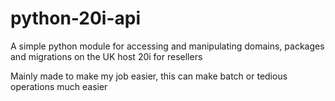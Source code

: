 # python-20i-api

A simple python module for accessing and manipulating domains, packages and migrations on the UK host 20i for resellers

Mainly made to make my job easier, this can make batch or tedious operations much easier

